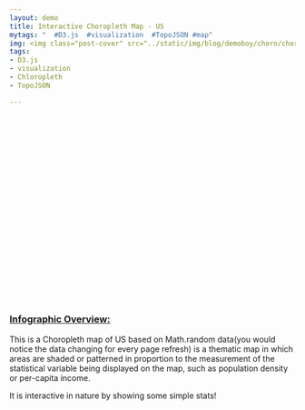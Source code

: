 ```yaml
---
layout: demo
title: Interactive Choropleth Map - US 
mytags: "  #D3.js  #visualization  #TopoJSON #map"
img: <img class="post-cover" src="../static/img/blog/demoboy/choro/chorohead.png"  border="5" alt="Responsive image">
tags:
- D3.js
- visualization
- Chloropleth
- TopoJSON

---
```

<style>
  .state{
    fill: none;
    stroke: #99cd0d;
    stroke-width: 1;
  }
  .state:hover{
    fill-opacity:0.5;
  }
  #tooltip {   
    position: absolute;           
    text-align: center;
    padding: 20px;             
    margin: 10px;
    font: 12px sans-serif;        
    background: lightsteelblue;   
    border: 1px;      
    border-radius: 2px;           
    pointer-events: none;         
  }
  #tooltip h4{
    margin:0;
    font-size:14px;
  }
  #tooltip{
    background:rgba(0,0,0,0.9);
    border:1px solid grey;
    border-radius:5px;
    font-size:12px;
    width:auto;
    padding:4px;
    color:white;
    opacity:0;
  }
  #tooltip table{
    table-layout:fixed;
  }
  #tooltip tr td{
    padding:0;
    margin:0;
  }
  #tooltip tr td:nth-child(1){
    width:50px;
  }
  #tooltip tr td:nth-child(2){
    text-align:center;
  }

</style>

<div id="tooltip"></div><!-- div to hold tooltip. -->
<div class="myNote">
<svg width="1000" height="650" id="statesvg"></svg> <!-- svg to hold the map. -->
<script src="../static/js/uStates.js"></script> <!-- creates uStates. -->
<script src="http://d3js.org/d3.v3.min.js"></script>
<script>

  function tooltipHtml(n, d){ /* function to create html content string in tooltip div. */
    return "<h4>"+n+"</h4><table>"+
      "<tr><td>Low</td><td>"+(d.low)+"</td></tr>"+
      "<tr><td>Average</td><td>"+(d.avg)+"</td></tr>"+
      "<tr><td>High</td><td>"+(d.high)+"</td></tr>"+
      "</table>";
  }
  
  var sampleData ={}; /* Sample random data. */ 
  ["HI", "AK", "FL", "SC", "GA", "AL", "NC", "TN", "RI", "CT", "MA",
  "ME", "NH", "VT", "NY", "NJ", "PA", "DE", "MD", "WV", "KY", "OH", 
  "MI", "WY", "MT", "ID", "WA", "DC", "TX", "CA", "AZ", "NV", "UT", 
  "CO", "NM", "OR", "ND", "SD", "NE", "IA", "MS", "IN", "IL", "MN", 
  "WI", "MO", "AR", "OK", "KS", "LS", "VA"]
    .forEach(function(d){ 
      var low=Math.round(100*Math.random()), 
        mid=Math.round(100*Math.random()), 
        high=Math.round(100*Math.random());
      sampleData[d]={low:d3.min([low,mid,high]), high:d3.max([low,mid,high]), 
          avg:Math.round((low+mid+high)/3), color:d3.interpolate("#e9ff6f", "#037b7f")(low/100)}; 
    });
  
  /* draw states on id #statesvg */ 
  choropleth.draw("#statesvg", sampleData, tooltipHtml);
</script>
</div>


<div class="divider"></div>

### [Infographic Overview:]()

This is a Choropleth map of US based on Math.random data(you would notice the data changing for every page refresh) is a thematic map in which areas are shaded or patterned in proportion to the measurement of the statistical variable being displayed on the map, such as population density or per-capita income.


It is interactive in nature by showing some simple stats!